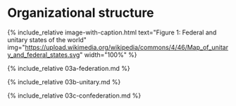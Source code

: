 Organizational structure
========================

<!-- Federal vs Unitary states map -->
{% include_relative image-with-caption.html text="Figure 1: Federal and unitary states of the world" img="https://upload.wikimedia.org/wikipedia/commons/4/46/Map_of_unitary_and_federal_states.svg" width="100%" %}

{% include_relative 03a-federation.md %}

{% include_relative 03b-unitary.md %}

{% include_relative 03c-confederation.md %}